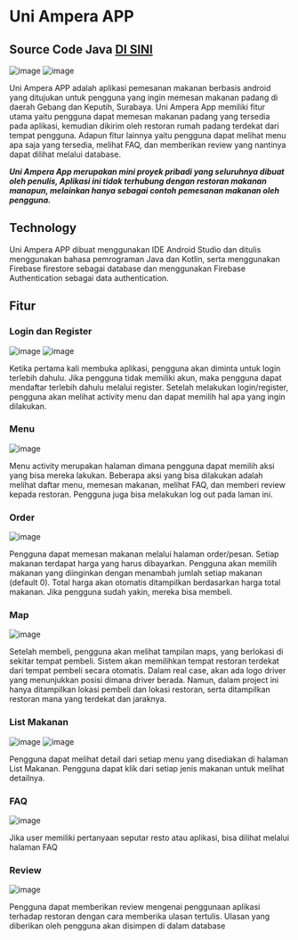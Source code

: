 # Uni Ampera APP

## Source Code Java [DI SINI](https://github.com/titian-pamungkas-a/ppb)


![image](https://user-images.githubusercontent.com/77373958/215312032-ab668c72-95fd-4ee3-9b3d-12c45154c800.png)
![image](https://user-images.githubusercontent.com/77373958/215312030-9df540f9-1659-4178-9bff-43608a1eb925.png)



Uni Ampera APP adalah aplikasi pemesanan makanan berbasis android yang ditujukan untuk pengguna yang ingin memesan makanan padang di daerah Gebang dan Keputih, Surabaya. Uni Ampera App memiliki fitur utama yaitu pengguna dapat memesan makanan padang yang tersedia pada aplikasi, kemudian dikirim oleh restoran rumah padang terdekat dari tempat pengguna. Adapun fitur lainnya yaitu pengguna dapat melihat menu apa saja yang tersedia, melihat FAQ, dan memberikan review yang nantinya dapat dilihat melalui database. 

***Uni Ampera App merupakan mini proyek pribadi yang seluruhnya dibuat oleh penulis, Aplikasi ini tidak terhubung dengan restoran makanan manapun, melainkan hanya sebagai contoh pemesanan makanan oleh pengguna.***

## Technology

Uni Ampera APP dibuat menggunakan IDE Android Studio dan ditulis menggunakan bahasa pemrograman Java dan Kotlin, serta menggunakan Firebase firestore sebagai database dan menggunakan Firebase Authentication sebagai data authentication.

## Fitur

### Login dan Register


![image](https://user-images.githubusercontent.com/77373958/215312045-d860a4d4-da60-485a-a612-06bb97b80d36.png)
![image](https://user-images.githubusercontent.com/77373958/215312051-3d8a7c0b-4162-45f5-ab8e-9e7561aaef16.png)



Ketika pertama kali membuka aplikasi, pengguna akan diminta untuk login terlebih dahulu. Jika pengguna tidak memiliki akun, maka pengguna dapat mendaftar terlebih dahulu melalui register. Setelah melakukan login/register, pengguna akan melihat activity menu dan dapat memilih hal apa yang ingin dilakukan.

### Menu


![image](https://user-images.githubusercontent.com/77373958/215312060-724eb485-b2e4-4d13-8399-63756d268efb.png)



Menu activity merupakan halaman dimana pengguna dapat memilih aksi yang bisa mereka lakukan. Beberapa aksi yang bisa dilakukan adalah melihat daftar menu, memesan makanan, melihat FAQ, dan memberi review kepada restoran. Pengguna juga bisa melakukan log out pada laman ini.

### Order


![image](https://user-images.githubusercontent.com/77373958/215312068-88af15e1-1b89-4301-8eb0-1834ebd39954.png)



Pengguna dapat memesan makanan melalui halaman order/pesan. Setiap makanan terdapat harga yang harus dibayarkan. Pengguna akan memilih makanan yang diinginkan dengan menambah jumlah setiap makanan (default 0). Total harga akan otomatis ditampilkan berdasarkan harga total makanan. Jika pengguna sudah yakin, mereka bisa membeli.

### Map


![image](https://user-images.githubusercontent.com/77373958/215312087-e365d988-8458-4ddf-bfea-cc5579974664.png)



Setelah membeli, pengguna akan melihat tampilan maps, yang berlokasi di sekitar tempat pembeli. Sistem akan memilihkan tempat restoran terdekat dari tempat pembeli secara otomatis. Dalam real case, akan ada logo driver yang menunjukkan posisi dimana driver berada. Namun, dalam project ini hanya ditampilkan lokasi pembeli dan lokasi restoran, serta ditampilkan restoran mana yang terdekat dan jaraknya.

### List Makanan


![image](https://user-images.githubusercontent.com/77373958/215312083-f70ade26-b1f0-4925-b263-effeda4aa656.png)
![image](https://user-images.githubusercontent.com/77373958/215312084-470e1e00-b19d-4a45-aebf-7906e5c1b9fb.png)



Pengguna dapat melihat detail dari setiap menu yang disediakan di halaman List Makanan. Pengguna dapat klik dari setiap jenis makanan untuk melihat detailnya.

### FAQ


![image](https://user-images.githubusercontent.com/77373958/215312090-43838f55-c674-48b2-89ea-20b42e6f8fca.png)



Jika user memiliki pertanyaan seputar resto atau aplikasi, bisa dilihat melalui halaman FAQ

### Review


![image](https://user-images.githubusercontent.com/77373958/215312074-d76a15f8-deba-4480-99ff-b81c98677c12.png)



Pengguna dapat memberikan review mengenai penggunaan aplikasi terhadap restoran dengan cara memberika ulasan tertulis. Ulasan yang diberikan oleh pengguna akan disimpen di dalam database

